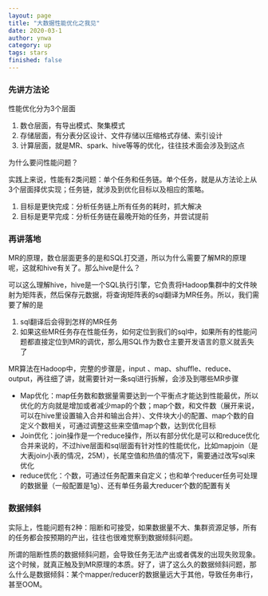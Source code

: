 ```yaml
---
layout: page
title: "大数据性能优化之我见"
date: 2020-03-1
author: ynwa
category: up
tags: stars
finished: false
---
```




### 先讲方法论

性能优化分为3个层面

1. 数仓层面，有导出模式、聚集模式
2. 存储层面，有分表分区设计、文件存储以压缩格式存储、索引设计
3. 计算层面，就是MR、spark、hive等等的优化，往往技术面会涉及到这点

为什么要问性能问题？



实践上来说，性能有2类问题：单个任务和任务链。单个任务，就是从方法论上从3个层面择优实现；任务链，就涉及到优化目标以及相应的策略。

1. 目标是更快完成：分析任务链上所有任务的耗时，抓大解决
2. 目标是更早完成：分析任务链在最晚开始的任务，并尝试提前



### 再讲落地

MR的原理，数仓层面更多的是和SQL打交道，所以为什么需要了解MR的原理呢，这就和hive有关了。那么hive是什么？

可以这么理解hive，hive是一个SQL执行引擎，它负责将Hadoop集群中的文件映射为矩阵表，然后保存元数据，将查询矩阵表的sql翻译为MR任务。所以，我们需要了解的是

1. sql翻译后会得到怎样的MR任务
2. 如果这些MR任务存在性能任务，如何定位到我们的sql中，如果所有的性能问题都直接定位到MR的调优，那么用SQL作为数仓主要开发语言的意义就丢失了

MR算法在Hadoop中，完整的步骤是，input 、map、shuffle、reduce、output，再往细了讲，就需要针对一条sql进行拆解，会涉及到哪些MR步骤



* Map优化：map任务数和数据量需要达到一个平衡点才能达到性能最优，所以优化的方向就是增加或者减少map的个数；map个数，和文件数（展开来说，可以在hive里设置输入合并和输出合并）、文件块大小的配置、map个数的自定义个数相关，可通过调整这些来空值map个数，达到优化目标
* Join优化：join操作是一个reduce操作，所以有部分优化是可以和reduce优化合并来说的，不过hive层面和sql层面有针对性的性能优化，比如mapjoin（是大表join小表的情况，25M），长尾空值和热值的情况下，需要通过改写sql来优化
* reduce优化：个数，可通过任务配置来自定义；也和单个reducer任务可处理的数据量（一般配置是1g）、还有单任务最大reducer个数的配置有关



### 数据倾斜

实际上，性能问题有2种：阻断和可接受，如果数据量不大、集群资源足够，所有的任务都会按预期的产出，往往也很难觉察到数据倾斜问题。

所谓的阻断性质的数据倾斜问题，会导致任务无法产出或者偶发的出现失败现象。这个时候，就真正触及到MR原理的本质。好了，讲了这么久的数据倾斜问题，那么什么是数据倾斜：某个mapper/reducer的数据量远大于其他，导致任务串行，甚至OOM。
